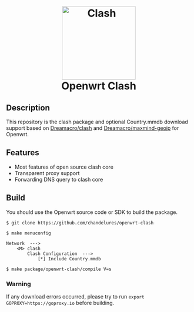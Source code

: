 <h1 align="center">
  <img src="https://github.com/Dreamacro/clash/raw/master/docs/logo.png"
   alt="Clash" width="200" align="center">
  <br>Openwrt Clash<br>
</h1>

## Description

This repository is the clash package and optional Country.mmdb download support based on
[Dreamacro/clash](https://github.com/Dreamacro/clash) and
[Dreamacro/maxmind-geoip](https://github.com/Dreamacro/maxmind-geoip) for Openwrt.

## Features

- Most features of open source clash core
- Transparent proxy support
- Forwarding DNS query to clash core

## Build

You should use the Openwrt source code or SDK to build the package.

```shell
$ git clone https://github.com/chandelures/openwrt-clash

$ make menuconfig

Network  --->
    <M> clash
        Clash Configuration  --->
            [*] Include Country.mmdb

$ make package/openwrt-clash/compile V=s
```

### Warning

If any download errors occurred, please try to run `export GOPROXY=https://goproxy.io` before building.
